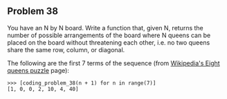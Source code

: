 ## Problem 38

You have an N by N board. Write a function that, given N, returns the number of possible arrangements of the board
where N queens can be placed on the board without threatening each other, i.e. no two queens share the same row,
column, or diagonal.

The following are the first 7 terms of the sequence (from [Wikipedia's Eight queens puzzle](https://en.wikipedia.org/wiki/Eight_queens_puzzle) page):

    >>> [coding_problem_38(n + 1) for n in range(7)]
    [1, 0, 0, 2, 10, 4, 40]
